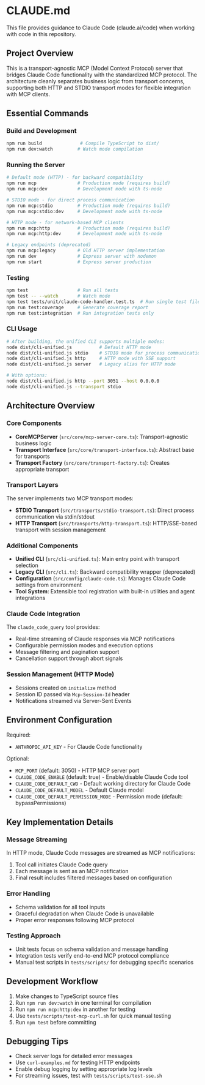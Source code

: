 # CLAUDE.md

This file provides guidance to Claude Code (claude.ai/code) when working with code in this repository.

## Project Overview

This is a transport-agnostic MCP (Model Context Protocol) server that bridges Claude Code functionality with the standardized MCP protocol. The architecture cleanly separates business logic from transport concerns, supporting both HTTP and STDIO transport modes for flexible integration with MCP clients.

## Essential Commands

### Build and Development
```bash
npm run build              # Compile TypeScript to dist/
npm run dev:watch         # Watch mode compilation
```

### Running the Server
```bash
# Default mode (HTTP) - for backward compatibility
npm run mcp               # Production mode (requires build)
npm run mcp:dev           # Development mode with ts-node

# STDIO mode - for direct process communication
npm run mcp:stdio         # Production mode (requires build)
npm run mcp:stdio:dev     # Development mode with ts-node

# HTTP mode - for network-based MCP clients
npm run mcp:http          # Production mode (requires build)
npm run mcp:http:dev      # Development mode with ts-node

# Legacy endpoints (deprecated)
npm run mcp:legacy        # Old HTTP server implementation
npm run dev               # Express server with nodemon
npm run start             # Express server production
```

### Testing
```bash
npm test                  # Run all tests
npm test -- --watch       # Watch mode
npm test tests/unit/claude-code-handler.test.ts  # Run single test file
npm run test:coverage     # Generate coverage report
npm run test:integration  # Run integration tests only
```

### CLI Usage
```bash
# After building, the unified CLI supports multiple modes:
node dist/cli-unified.js          # Default HTTP mode
node dist/cli-unified.js stdio    # STDIO mode for process communication
node dist/cli-unified.js http     # HTTP mode with SSE support
node dist/cli-unified.js server   # Legacy alias for HTTP mode

# With options:
node dist/cli-unified.js http --port 3051 --host 0.0.0.0
node dist/cli-unified.js --transport stdio
```

## Architecture Overview

### Core Components
- **CoreMCPServer** (`src/core/mcp-server-core.ts`): Transport-agnostic business logic
- **Transport Interface** (`src/core/transport-interface.ts`): Abstract base for transports
- **Transport Factory** (`src/core/transport-factory.ts`): Creates appropriate transport

### Transport Layers
The server implements two MCP transport modes:
- **STDIO Transport** (`src/transports/stdio-transport.ts`): Direct process communication via stdin/stdout
- **HTTP Transport** (`src/transports/http-transport.ts`): HTTP/SSE-based transport with session management

### Additional Components
- **Unified CLI** (`src/cli-unified.ts`): Main entry point with transport selection
- **Legacy CLI** (`src/cli.ts`): Backward compatibility wrapper (deprecated)
- **Configuration** (`src/config/claude-code.ts`): Manages Claude Code settings from environment
- **Tool System**: Extensible tool registration with built-in utilities and agent integrations

### Claude Code Integration
The `claude_code_query` tool provides:
- Real-time streaming of Claude responses via MCP notifications
- Configurable permission modes and execution options
- Message filtering and pagination support
- Cancellation support through abort signals

### Session Management (HTTP Mode)
- Sessions created on `initialize` method
- Session ID passed via `Mcp-Session-Id` header
- Notifications streamed via Server-Sent Events

## Environment Configuration

Required:
- `ANTHROPIC_API_KEY` - For Claude Code functionality

Optional:
- `MCP_PORT` (default: 3050) - HTTP MCP server port
- `CLAUDE_CODE_ENABLE` (default: true) - Enable/disable Claude Code tool
- `CLAUDE_CODE_DEFAULT_CWD` - Default working directory for Claude Code
- `CLAUDE_CODE_DEFAULT_MODEL` - Default Claude model
- `CLAUDE_CODE_DEFAULT_PERMISSION_MODE` - Permission mode (default: bypassPermissions)

## Key Implementation Details

### Message Streaming
In HTTP mode, Claude Code messages are streamed as MCP notifications:
1. Tool call initiates Claude Code query
2. Each message is sent as an MCP notification
3. Final result includes filtered messages based on configuration

### Error Handling
- Schema validation for all tool inputs
- Graceful degradation when Claude Code is unavailable
- Proper error responses following MCP protocol

### Testing Approach
- Unit tests focus on schema validation and message handling
- Integration tests verify end-to-end MCP protocol compliance
- Manual test scripts in `tests/scripts/` for debugging specific scenarios

## Development Workflow

1. Make changes to TypeScript source files
2. Run `npm run dev:watch` in one terminal for compilation
3. Run `npm run mcp:http:dev` in another for testing
4. Use `tests/scripts/test-mcp-curl.sh` for quick manual testing
5. Run `npm test` before committing

## Debugging Tips

- Check server logs for detailed error messages
- Use `curl-examples.md` for testing HTTP endpoints
- Enable debug logging by setting appropriate log levels
- For streaming issues, test with `tests/scripts/test-sse.sh`
